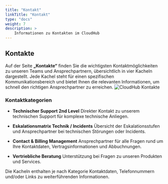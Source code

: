 ```yaml
---
title: "Kontakt"
linkTitle: "Kontakt"
type: "docs"
weight: 7
description: >
    Informationen zu Kontakten im CloudHub
---
```


## Kontakte

Auf der Seite **„Kontakte“** finden Sie die wichtigsten Kontaktmöglichkeiten zu unseren Teams und Ansprechpartnern, übersichtlich in vier Kacheln dargestellt.
Jede Kachel steht für einen spezifischen Kommunikationsbereich und bietet Ihnen die relevanten Informationen, um schnell den richtigen Ansprechpartner zu erreichen.
![CloudHub Kontakte](../img/contacts/overview.png)

### Kontaktkategorien

- **Technischer Support 2nd Level**
  Direkter Kontakt zu unserem technischen Support für komplexe technische Anliegen.

- **Eskalationsmatrix Technik / Incidents**
  Übersicht der Eskalationsstufen und Ansprechpartner bei technischen Störungen oder Incidents.

- **Contact & Billing Management**
  Ansprechpartner für alle Fragen rund um Ihre Kontaktdaten, Vertragsinformationen und Abbuchnungen.

- **Vertriebliche Beratung**
  Unterstützung bei Fragen zu unseren Produkten und Services.

Die Kacheln enthalten je nach Kategorie Kontaktdaten, Telefonnummern und/oder Links zu weiterführenden Informationen.
